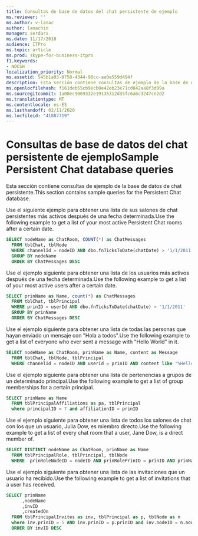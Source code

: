 ```yaml
---
title: Consultas de base de datos del chat persistente de ejemplo
ms.reviewer: ''
ms.author: v-lanac
author: lanachin
manager: serdars
ms.date: 11/17/2018
audience: ITPro
ms.topic: article
ms.prod: skype-for-business-itpro
f1.keywords:
- NOCSH
localization_priority: Normal
ms.assetid: 545b1a93-9758-4344-98cc-aa0e559d494f
description: Esta sección contiene consultas de ejemplo de la base de datos de chat persistente.
ms.openlocfilehash: f161deb55cb9ecb0e42eb23e71cd842aa8f3d99a
ms.sourcegitcommit: 1a08ec9069332e19135312d35fc6a6c3247ce2d2
ms.translationtype: MT
ms.contentlocale: es-ES
ms.lasthandoff: 02/11/2020
ms.locfileid: "41887719"
---
```

# <a name="sample-persistent-chat-database-queries"></a><span data-ttu-id="f8db5-103">Consultas de base de datos del chat persistente de ejemplo</span><span class="sxs-lookup"><span data-stu-id="f8db5-103">Sample Persistent Chat database queries</span></span>
 
<span data-ttu-id="f8db5-104">Esta sección contiene consultas de ejemplo de la base de datos de chat persistente.</span><span class="sxs-lookup"><span data-stu-id="f8db5-104">This section contains sample queries for the Persistent Chat database.</span></span>
  
<span data-ttu-id="f8db5-105">Use el siguiente ejemplo para obtener una lista de sus salones de chat persistentes más activos después de una fecha determinada.</span><span class="sxs-lookup"><span data-stu-id="f8db5-105">Use the following example to get a list of your most active Persistent Chat rooms after a certain date.</span></span>
  
```SQL
SELECT nodeName as ChatRoom, COUNT(*) as ChatMessages
  FROM tblChat, tblNode
  WHERE channelId = nodeID AND dbo.fnTicksToDate(chatDate) > '1/1/2011'
  GROUP BY nodeName
  ORDER BY ChatMessages DESC
```

<span data-ttu-id="f8db5-106">Use el ejemplo siguiente para obtener una lista de los usuarios más activos después de una fecha determinada.</span><span class="sxs-lookup"><span data-stu-id="f8db5-106">Use the following example to get a list of your most active users after a certain date.</span></span>
  
```SQL
SELECT prinName as Name, count(*) as ChatMessages
  FROM tblChat, tblPrincipal
  WHERE prinID = userId AND dbo.fnTicksToDate(chatDate) > '1/1/2011'
  GROUP BY prinName
  ORDER BY ChatMessages DESC
```

<span data-ttu-id="f8db5-107">Use el ejemplo siguiente para obtener una lista de todas las personas que hayan enviado un mensaje con "Hola a todos".</span><span class="sxs-lookup"><span data-stu-id="f8db5-107">Use the following example to get a list of everyone who ever sent a message with "Hello World" in it.</span></span>
  
```SQL
SELECT nodeName as ChatRoom, prinName as Name, content as Message
  FROM tblChat, tblNode, tblPrincipal
  WHERE channelId = nodeID AND userId = prinID AND content like '%Hello World%'
```

<span data-ttu-id="f8db5-108">Use el ejemplo siguiente para obtener una lista de pertenencias a grupos de un determinado principal.</span><span class="sxs-lookup"><span data-stu-id="f8db5-108">Use the following example to get a list of group memberships for a certain principal.</span></span>
  
```SQL
SELECT prinName as Name    
  FROM tblPrincipalAffiliations as pa, tblPrincipal
  where principalID = 7 and affiliationID = prinID
```

<span data-ttu-id="f8db5-109">Use el ejemplo siguiente para obtener una lista de todos los salones de chat con los que un usuario, Julia Dow, es miembro directo.</span><span class="sxs-lookup"><span data-stu-id="f8db5-109">Use the following example to get a list of every chat room that a user, Jane Dow, is a direct member of.</span></span>
  
```SQL
SELECT DISTINCT nodeName as ChatRoom, prinName as Name          
  FROM tblPrincipalRole, tblPrincipal, tblNode
  WHERE  prinRoleNodeID = nodeID AND prinRolePrinID = prinID AND prinName = 'Jane Dow'
```

<span data-ttu-id="f8db5-110">Use el ejemplo siguiente para obtener una lista de las invitaciones que un usuario ha recibido.</span><span class="sxs-lookup"><span data-stu-id="f8db5-110">Use the following example to get a list of invitations that a user has received.</span></span>
  
```SQL
SELECT prinName
      ,nodeName
      ,invID   
      ,createdOn
  FROM tblPrincipalInvites as inv, tblPrincipal as p, tblNode as n
  where inv.prinID = 5 AND inv.prinID = p.prinID and inv.nodeID = n.nodeID
  ORDER BY invID DESC
```
